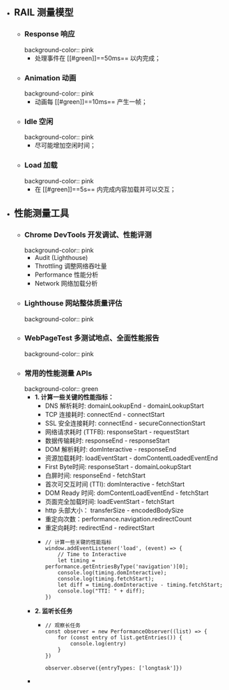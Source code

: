 - ## RAIL 测量模型
	- ### Response 响应
	  background-color:: pink
		- 处理事件在 [[#green]]==50ms== 以内完成；
	- ### Animation 动画
	  background-color:: pink
		- 动画每 [[#green]]==10ms== 产生一帧；
	- ### Idle 空闲
	  background-color:: pink
		- 尽可能增加空闲时间；
	- ### Load 加载
	  background-color:: pink
		- 在 [[#green]]==5s== 内完成内容加载并可以交互；
- ## 性能测量工具
	- ### Chrome DevTools 开发调试、性能评测
	  background-color:: pink
		- Audit (Lighthouse)
		- Throttling 调整网络吞吐量
		- Performance 性能分析
		- Network 网络加载分析
	- ### Lighthouse 网站整体质量评估
	  background-color:: pink
	- ### WebPageTest 多测试地点、全面性能报告
	  background-color:: pink
	- ### 常用的性能测量 APIs
	  background-color:: green
		- **1. 计算一些关键的性能指标：**
			- DNS 解析耗时: domainLookupEnd - domainLookupStart
			- TCP 连接耗时: connectEnd - connectStart
			- SSL 安全连接耗时: connectEnd - secureConnectionStart
			- 网络请求耗时 (TTFB): responseStart - requestStart
			- 数据传输耗时: responseEnd - responseStart
			- DOM 解析耗时: domInteractive - responseEnd
			- 资源加载耗时: loadEventStart - domContentLoadedEventEnd
			- First Byte时间: responseStart - domainLookupStart
			- 白屏时间: responseEnd - fetchStart
			- 首次可交互时间 (TTI): domInteractive - fetchStart
			- DOM Ready 时间: domContentLoadEventEnd - fetchStart
			- 页面完全加载时间: loadEventStart - fetchStart
			- http 头部大小： transferSize - encodedBodySize
			- 重定向次数：performance.navigation.redirectCount
			- 重定向耗时: redirectEnd - redirectStart
			- ```
			  // 计算一些关键的性能指标
			  window.addEventListener('load', (event) => {
			      // Time to Interactive
			      let timing = performance.getEntriesByType('navigation')[0];
			      console.log(timing.domInteractive);
			      console.log(timing.fetchStart);
			      let diff = timing.domInteractive - timing.fetchStart;
			      console.log("TTI: " + diff);
			  })
			  ```
		- **2. 监听长任务**
			- ```
			  // 观察长任务
			  const observer = new PerformanceObserver((list) => {
			      for (const entry of list.getEntries()) {
			          console.log(entry)
			      }
			  })
			  
			  observer.observe({entryTypes: ['longtask']})
			  ```
		-